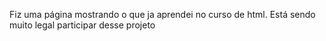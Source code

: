 Fiz uma página mostrando o que ja aprendei no curso de html.
Está sendo muito legal participar desse projeto